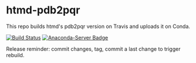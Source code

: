 # htmd-pdb2pqr

This repo builds htmd's pdb2pqr version on Travis and uploads it on Conda.

[![Build Status](https://travis-ci.org/Acellera/conda-pdb2pqr.svg?branch=master)](https://travis-ci.org/Acellera/conda-pdb2pqr)
[![Anaconda-Server Badge](https://anaconda.org/acellera/htmd-pdb2pqr/badges/version.svg)](https://anaconda.org/acellera/htmd-pdb2pqr)

Release reminder: commit changes, tag, commit a last change to trigger rebuild.
